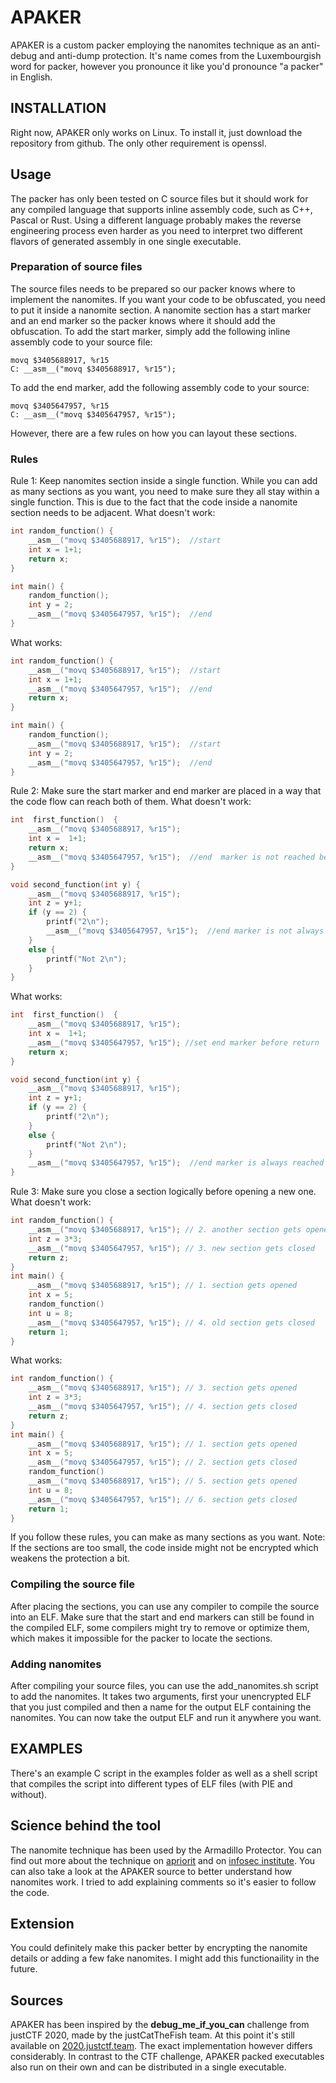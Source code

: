 # APAKER

APAKER is a custom packer employing the nanomites technique as an anti-debug and anti-dump protection. It's name comes from the Luxembourgish word for packer, however you pronounce it like you'd pronounce "a packer" in English.

## INSTALLATION

Right now, APAKER only works on Linux. To install it, just download the repository from github. The only other requirement is openssl.

## Usage
The packer has only been tested on C source files but it should work for any compiled language that supports inline assembly code, such as C++, Pascal or Rust. Using a different language probably makes the reverse engineering process even harder as you need to interpret two different flavors of generated assembly in one single executable.
### Preparation of source files 
The source files needs to be prepared so our packer knows where to implement the nanomites. If you want your code to be obfuscated, you need to put it inside a nanomite section. A nanomite section has a start marker and an end marker so the packer knows where it should add the obfuscation. To add the start marker, simply add the following inline assembly code to your source file: 
```assembly
movq $3405688917, %r15
C: __asm__("movq $3405688917, %r15");
``` 
To add the end marker, add the following assembly code to your source:
```assembly
movq $3405647957, %r15
C: __asm__("movq $3405647957, %r15");
```
However, there are a few rules on how you can layout these sections.
### Rules
Rule 1: Keep nanomites section inside a single function. While you can add as many sections as you want, you need to make sure they all stay within a single function. This is due to the fact that the code inside a nanomite section needs to be adjacent.
What doesn't work:
```C
int random_function() {
	__asm__("movq $3405688917, %r15");	//start
	int x = 1+1;
	return x;
}

int main() {
	random_function();
	int y = 2;
	__asm__("movq $3405647957, %r15");	//end
}
```
What works:
```C
int random_function() {
	__asm__("movq $3405688917, %r15");	//start
	int x = 1+1;
	__asm__("movq $3405647957, %r15");	//end
	return x;
}

int main() {
	random_function();
	__asm__("movq $3405688917, %r15");	//start
	int y = 2;
	__asm__("movq $3405647957, %r15");  //end
}
```
Rule 2: Make sure the start marker and end marker are placed in a way that the code flow can reach both of them.
What doesn't work:
```C
int  first_function()  {  
	__asm__("movq $3405688917, %r15"); 
	int x =  1+1;  
	return x;  
	__asm__("movq $3405647957, %r15");  //end  marker is not reached because function returns before
}

void second_function(int y) {
	__asm__("movq $3405688917, %r15"); 
	int z = y+1;
	if (y == 2) {
		printf("2\n");
		__asm__("movq $3405647957, %r15");  //end marker is not always reached because code flow depends on function arguments
	}
	else {
		printf("Not 2\n");
	}
}
```
What works:
```C
int  first_function()  {  
	__asm__("movq $3405688917, %r15"); 
	int x =  1+1;  
	__asm__("movq $3405647957, %r15"); //set end marker before return
	return x;  
}

void second_function(int y) {
	__asm__("movq $3405688917, %r15"); 
	int z = y+1;
	if (y == 2) {
		printf("2\n");
	}
	else {
		printf("Not 2\n");
	}
	__asm__("movq $3405647957, %r15");  //end marker is always reached
}
```
Rule 3: Make sure you close a section logically before opening a new one.
What doesn't work:
```C
int random_function() {
	__asm__("movq $3405688917, %r15"); // 2. another section gets opened
	int z = 3*3;
	__asm__("movq $3405647957, %r15"); // 3. new section gets closed
	return z;
}
int main() {
	__asm__("movq $3405688917, %r15"); // 1. section gets opened
	int x = 5;
	random_function()
	int u = 8;
	__asm__("movq $3405647957, %r15"); // 4. old section gets closed
	return 1;
}
```
What works:
```C
int random_function() {
	__asm__("movq $3405688917, %r15"); // 3. section gets opened
	int z = 3*3;
	__asm__("movq $3405647957, %r15"); // 4. section gets closed
	return z;
}
int main() {
	__asm__("movq $3405688917, %r15"); // 1. section gets opened
	int x = 5;
	__asm__("movq $3405647957, %r15"); // 2. section gets closed
	random_function()
	__asm__("movq $3405688917, %r15"); // 5. section gets opened
	int u = 8;
	__asm__("movq $3405647957, %r15"); // 6. section gets closed
	return 1;
}
```
If you follow these rules, you can make as many sections as you want. 
Note: If the sections are too small, the code inside might not be encrypted which weakens the protection a bit.
### Compiling the source file
After placing the sections, you can use any compiler to compile the source into an ELF. Make sure that the start and end markers can still be found in the compiled ELF, some compilers might try to remove or optimize them, which makes it impossible for the packer to locate the sections.
### Adding nanomites
After compiling your source files, you can use the add_nanomites.sh script to add the nanomites. It takes two arguments, first your unencrypted ELF that you just compiled and then a name for the output ELF containing the nanomites. You can now take the output ELF and run it anywhere you want.
## EXAMPLES
There's an example C script in the examples folder as well as a shell script that compiles the script into different types of ELF files (with PIE and without).
## Science behind the tool
The nanomite technique has been used by the Armadillo Protector. You can find out more about the technique on [apriorit](https://www.apriorit.com/white-papers/293-nanomite-technology) and on [infosec institute](https://resources.infosecinstitute.com/topic/anti-memory-dumping-techniques/). You can also take a look at the APAKER source to better understand how nanomites work. I tried to add explaining comments so it's easier to follow the code.
## Extension
You could definitely make this packer better by encrypting the nanomite details or adding a few fake nanomites. I might add this functionaility in the future.
## Sources
APAKER has been inspired by the **debug_me_if_you_can** challenge from justCTF 2020, made by the justCatTheFish team. At this point it's still available on [2020.justctf.team](https://2020.justctf.team/challenges/2). The exact implementation however differs considerably. In contrast to the CTF challenge, APAKER packed executables also run on their own and can be distributed in a single executable.


